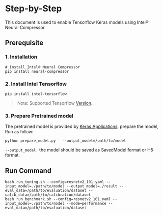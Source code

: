 Step-by-Step
============

This document is used to enable Tensorflow Keras models using Intel® Neural Compressor.


## Prerequisite

### 1. Installation
```shell
# Install Intel® Neural Compressor
pip install neural-compressor
```
### 2. Install Intel Tensorflow
```shell
pip install intel-tensorflow
```
> Note: Supported Tensorflow [Version](../../../../../../../README.md).

### 3. Prepare Pretrained model

The pretrained model is provided by [Keras Applications](https://keras.io/api/applications/). prepare the model, Run as follow: 
 ```
python prepare_model.py   --output_model=/path/to/model
 ```
`--output_model ` the model should be saved as SavedModel format or H5 format.

## Run Command
  ```shell
  bash run_tuning.sh --config=resnetv2_101.yaml --input_model=./path/to/model --output_model=./result --eval_data=/path/to/evaluation/dataset --calib_data=/path/to/calibration/dataset
  bash run_benchmark.sh --config=resnetv2_101.yaml --input_model=./path/to/model --mode=performance --eval_data=/path/to/evaluation/dataset
  ```

